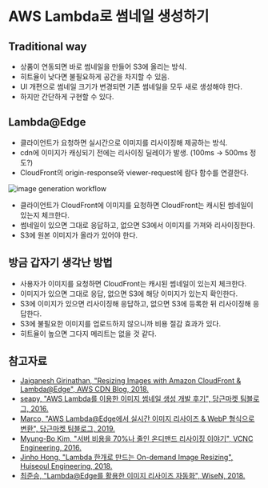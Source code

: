 # AWS Lambda로 썸네일 생성하기

## Traditional way

* 상품이 연동되면 바로 썸네일을 만들어 S3에 올리는 방식.
* 히트율이 낮다면 불필요하게 공간을 차지할 수 있음.
* UI 개편으로 썸네일 크기가 변경되면 기존 썸네일을 모두 새로 생성해야 한다.
* 하지만 간단하게 구현할 수 있다.

## Lambda@Edge

* 클라이언트가 요청하면 실시간으로 이미지를 리사이징해 제공하는 방식.
* cdn에 이미지가 캐싱되기 전에는 리사이징 딜레이가 발생. (100ms → 500ms 정도?)
* CloudFront의 origin-response와 viewer-request에 람다 함수를 연결한다.

![image generation workflow](https://user-images.githubusercontent.com/6410412/63613436-c13e1a00-c61b-11e9-82fc-8319469cb410.png)

* 클라이언트가 CloudFront에 이미지를 요청하면 CloudFront는 캐시된 썸네일이 있는지 체크한다.
* 썸네일이 있으면 그대로 응답하고, 없으면 S3에서 이미지를 가져와 리사이징한다.
* S3에 원본 이미지가 올라가 있어야 한다.

## 방금 갑자기 생각난 방법

* 사용자가 이미지를 요청하면 CloudFront는 캐시된 썸네일이 있는지 체크한다.
* 이미지가 있으면 그대로 응답, 없으면 S3에 해당 이미지가 있는지 확인한다.
* S3에 이미지가 있으면 리사이징해 응답하고, 없으면 S3에 등록한 뒤 리사이징해 응답한다.
* S3에 불필요한 이미지를 업로드하지 않으니까 비용 절감 효과가 있다.
* 히트율이 높으면 그다지 메리트는 없을 것 같다.

## 참고자료

* [Jaiganesh Girinathan, "Resizing Images with Amazon CloudFront & Lambda@Edge", AWS CDN Blog, 2018.](https://aws.amazon.com/ko/blogs/networking-and-content-delivery/resizing-images-with-amazon-cloudfront-lambdaedge-aws-cdn-blog/)
* [seapy, "AWS Lambda를 이용한 이미지 썸네일 생성 개발 후기", 당근마켓 팀블로그, 2016.](https://medium.com/daangn/aws-lambda%EB%A5%BC-%EC%9D%B4%EC%9A%A9%ED%95%9C-%EC%9D%B4%EB%AF%B8%EC%A7%80-%EC%8D%B8%EB%84%A4%EC%9D%BC-%EC%83%9D%EC%84%B1-%EA%B0%9C%EB%B0%9C-%ED%9B%84%EA%B8%B0-acc278d49980)
* [Marco, "AWS Lambda@Edge에서 실시간 이미지 리사이즈 & WebP 형식으로 변환", 당근마켓 팀블로그, 2019.](https://medium.com/daangn/lambda-edge%EB%A1%9C-%EA%B5%AC%ED%98%84%ED%95%98%EB%8A%94-on-the-fly-%EC%9D%B4%EB%AF%B8%EC%A7%80-%EB%A6%AC%EC%82%AC%EC%9D%B4%EC%A7%95-f4e5052d49f3)
* [Myung-Bo Kim, "서버 비용을 70%나 줄인 온디맨드 리사이징 이야기", VCNC Engineering, 2016.](http://engineering.vcnc.co.kr/2016/05/ondemand-image-resizing/)
* [Jinho Hong, "Lambda 한개로 만드는 On-demand Image Resizing", Huiseoul Engineering, 2018.](https://engineering.huiseoul.com/lambda-%ED%95%9C%EA%B0%9C%EB%A1%9C-%EB%A7%8C%EB%93%9C%EB%8A%94-on-demand-image-resizing-d48167cc1c31)
* [최준승, "Lambda@Edge를 활용한 이미지 리사이즈 자동화", WiseN, 2018.](https://blog.wisen.co.kr/?p=7258)
